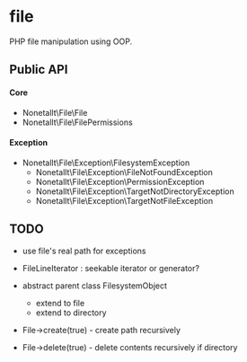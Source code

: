 # file

PHP file manipulation using OOP.

## Public API

#### Core

* Nonetallt\File\File
* Nonetallt\File\FilePermissions

#### Exception

* Nonetallt\File\Exception\FilesystemException
    * Nonetallt\File\Exception\FileNotFoundException
    * Nonetallt\File\Exception\PermissionException
    * Nonetallt\File\Exception\TargetNotDirectoryException
    * Nonetallt\File\Exception\TargetNotFileException

## TODO

* use file's real path for exceptions
* FileLineIterator : seekable iterator or generator?

* abstract parent class FilesystemObject
    * extend to file
    * extend to directory

* File->create(true) - create path recursively
* File->delete(true) - delete contents recursively if directory
